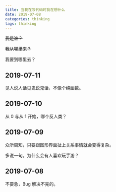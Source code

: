 ```yaml
---
title: 当我在写代码时我在想什么
date: 2019-07-08
categories: thinking
tags: thinking
---
```


~~我是谁？~~

~~我从哪里来？~~

我要到哪里去？


## 2019-07-11

见人说人话见鬼说鬼话，不像个纯函数。


## 2019-07-10

从 0 与从 1 开始，哪个反人类？


## 2019-07-09

众所周知，只要跟图形界面扯上关系事情就会变得复杂。

多说一句。为什么会有人喜欢玩手游？


## 2019-07-08

不要急，Bug 解决不完的。
